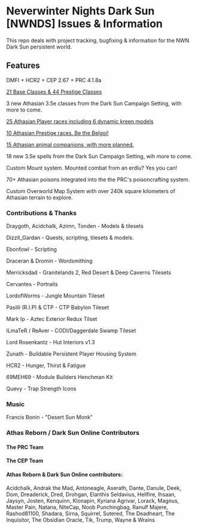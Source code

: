 # Neverwinter Nights Dark Sun [NWNDS] Issues & Information

This repo deals with project tracking, bugfixing & information for the NWN Dark Sun persistent world.

## Features

DMFI + HCR2 + CEP 2.67 + PRC 4.1.8a

[21 Base Classes & 44 Prestige Classes](https://github.com/Jaysyn904/NWNDS/wiki/NWN-Dark-Sun-Availible-Class-List)

3 new Athasian 3.5e classes from the Dark Sun Campaign Setting, with more to come.

[25 Athasian Player races including 6 dynamic kreen models](https://github.com/Jaysyn904/NWNDS/wiki/NWN-Dark-Sun-Available-Race-List#base-races)

[10 Athasian Prestige races.  Be the Belgoi!](https://github.com/Jaysyn904/NWNDS/wiki/NWN-Dark-Sun-Availible-Class-List#prestige-classes)

[15 Athasian animal companions, with more planned.](https://github.com/Jaysyn904/NWNDS/wiki/NWN-Dark-Sun-Available-Animal-Companions)

18 new 3.5e spells from the Dark Sun Campaign Setting, wih more to come.

Custom Mount system.  Mounted combat from an erdlu?  Yes you can!

70+ Athasian poisons integrated into the the PRC's poisoncrafting system.

Custom Overworld Map System with over 240k square kilometers of Athasian terrain to explore.

### Contributions & Thanks

Draygoth, Acidchalk, Azimn, Tonden - Models & tilesets

Dizzit_Gardan - Quests, scripting, tilesets & models.

Ebonfowl - Scripting

Draceran & Dromin - Wordsmithing

Merricksdad - Granitelands 2, Red Desert & Deep Caverns Tilesets

Cervantes - Portraits

LordofWorms - Jungle Mountain Tileset

Pasilli (R.I.P) & CTP - CTP Babylon Tileset

Mark Ip - Aztec Exterior Redux Tilset

ILmaTeR / ReAver - CODI/Daggerdale Swamp Tileset 

Lord Rosenkantz - Hut Interiors v1.3 

Zunath - Buildable Persistent Player Housing System

HCR2 - Hunger, Thirst & Fatigue

69MEH69 - Module Builders Henchman Kit

Quevy - Trap Strength Icons

### Music
Francis Bonin - "Desert Sun Monk"


### Athas Reborn / Dark Sun Online Contributors

#### The PRC Team

#### The CEP Team

#### Athas Reborn & Dark Sun Online contributors:
Acidchalk, Andrak the Mad, Antoneagle, Aserath, Dante, Danule, Deek, Dom, Dreaderick, Dred, Drohgan, Elanthis Seldavius, Hellfire, Ihsaan, Jaysyn, Josten, Kenquinn, Klonapin, Kyriana Agrivar, Lorack, Magnus, Master Pain, Natana, NiteCap, Noob Punchingbag, Ranulf Majere, Rashod81100, Shadara, Sirna, Squirrel, Sutered, The Deadheart, The Inquisitor, The Obsidian Oracle, Tik, Trump, Wayne & Wrains



